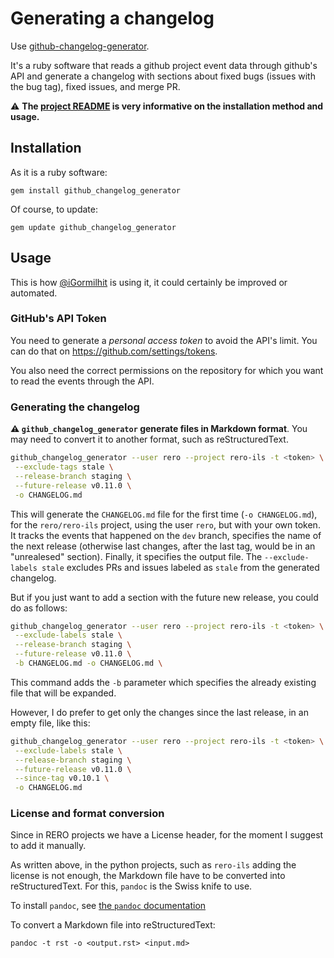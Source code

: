 # Generating a changelog

Use [github-changelog-generator][1].

It's a ruby software that reads a github project event data through github's
API and generate a changelog with sections about fixed bugs (issues with the
bug tag), fixed issues, and merge PR.

:warning: **The [project
README][2] is very informative on the installation method and usage.**

[1]: https://github.com/github-changelog-generator/github-changelog-generator
[2]: https://github.com/github-changelog-generator/github-changelog-generator/blob/master/README.md

## Installation

As it is a ruby software:

    gem install github_changelog_generator

Of course, to update:

    gem update github_changelog_generator

## Usage

This is how [@iGormilhit][im] is using it, it could certainly be improved or
automated.

[im]: https://github.com/iGormilhit

### GitHub's API Token

You need to generate a *personal access token* to avoid the API's limit. You
can do that on <https://github.com/settings/tokens>.

You also need the correct permissions on the repository for which you want to
read the events through the API.

### Generating the changelog

**:warning: `github_changelog_generator` generate files in Markdown format**.
You may need to convert it to another format, such as reStructuredText.

```bash
github_changelog_generator --user rero --project rero-ils -t <token> \
 --exclude-tags stale \
 --release-branch staging \
 --future-release v0.11.0 \
 -o CHANGELOG.md
```

This will generate the `CHANGELOG.md` file for the first time (`-o
CHANGELOG.md`), for the `rero/rero-ils` project, using the user `rero`, but
with your own token. It tracks the events that happened on the `dev` branch,
specifies the name of the next release (otherwise last changes, after the last
tag, would be in an "unrealesed" section). Finally, it specifies the output
file. The `--exclude-labels stale` excludes PRs and issues labeled as `stale`
from the generated changelog.

But if you just want to add a section with the future new release, you could do
as follows:

```bash
github_changelog_generator --user rero --project rero-ils -t <token> \
 --exclude-labels stale \
 --release-branch staging \
 --future-release v0.11.0 \
 -b CHANGELOG.md -o CHANGELOG.md \
```

This command adds the `-b` parameter which specifies the already existing file
that will be expanded.

However, I do prefer to get only the changes since the last release, in an
empty file, like this:

```bash
github_changelog_generator --user rero --project rero-ils -t <token> \
 --exclude-labels stale \
 --release-branch staging \
 --future-release v0.11.0 \
 --since-tag v0.10.1 \
 -o CHANGELOG.md
```

### License and format conversion

Since in RERO projects we have a License header, for the moment I suggest to
add it manually.

As written above, in the python projects, such as `rero-ils` adding the license
is not enough, the Markdown file have to be converted into reStructuredText.
For this, `pandoc` is the Swiss knife to use.

To install `pandoc`, see [the `pandoc`
documentation](https://pandoc.org/installing.html)

To convert a Markdown file into reStructuredText:

    pandoc -t rst -o <output.rst> <input.md>
